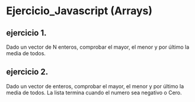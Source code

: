 # Ejercicio_Javascript (Arrays)

## ejercicio 1.
Dado un vector de N enteros, comprobar el mayor, el menor y por último la media de todos.

## ejercicio 2.
Dado un vector de enteros, comprobar el mayor, el menor y por último la media de todos. La lista
termina cuando el numero sea negativo o Cero.